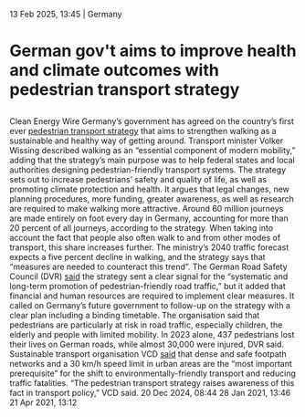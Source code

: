 13 Feb 2025, 13:45
| 
Germany
# German gov't aims to improve health and climate outcomes with pedestrian transport strategy
## 
Clean Energy Wire
Germany’s government has agreed on the country’s first ever [pedestrian transport strategy](https://bmdv.bund.de/SharedDocs/DE/Pressemitteilungen/2025/010-wissing-fussverkehr-in-der-alltagsmobilitaet.html) that aims to strengthen walking as a sustainable and healthy way of getting around. Transport minister Volker Wissing described walking as an “essential component of modern mobility,” adding that the strategy’s main purpose was to help federal states and local authorities designing pedestrian-friendly transport systems.
The strategy sets out to increase pedestrians’ safety and quality of life, as well as promoting climate protection and health. It argues that legal changes, new planning procedures, more funding, greater awareness, as well as research are required to make walking more attractive.
Around 60 million journeys are made entirely on foot every day in Germany, accounting for more than 20 percent of all journeys, according to the strategy. When taking into account the fact that people also often walk to and from other modes of transport, this share increases further. The ministry’s 2040 traffic forecast expects a five percent decline in walking, and the strategy says that “measures are needed to counteract this trend”.
The German Road Safety Council (DVR) [said](https://www.dvr.de/presse/fussverkehrsstrategie-der-bundesregierung-setzt-klares-zeichen) the strategy sent a clear signal for the “systematic and long-term promotion of pedestrian-friendly road traffic,” but it added that financial and human resources are required to implement clear measures. It called on Germany’s future government to follow-up on the strategy with a clear plan including a binding timetable. The organisation said that pedestrians are particularly at risk in road traffic, especially children, the elderly and people with limited mobility. In 2023 alone, 437 pedestrians lost their lives on German roads, while almost 30,000 were injured, DVR said.
Sustainable transport organisation VCD [said](https://www.vcd.org/service/presse/pressemitteilungen/vcd-begruesst-neue-fussverkehrsstrategie-kuenftige-bundesregierung-muss-zuegig-umsetzen) that dense and safe footpath networks and a 30 km/h speed limit in urban areas are the “most important prerequisite” for the shift to environmentally-friendly transport and reducing traffic fatalities. “The pedestrian transport strategy raises awareness of this fact in transport policy,” VCD said.
20 Dec 2024, 08:44
28 Jan 2021, 13:46
21 Apr 2021, 13:12
